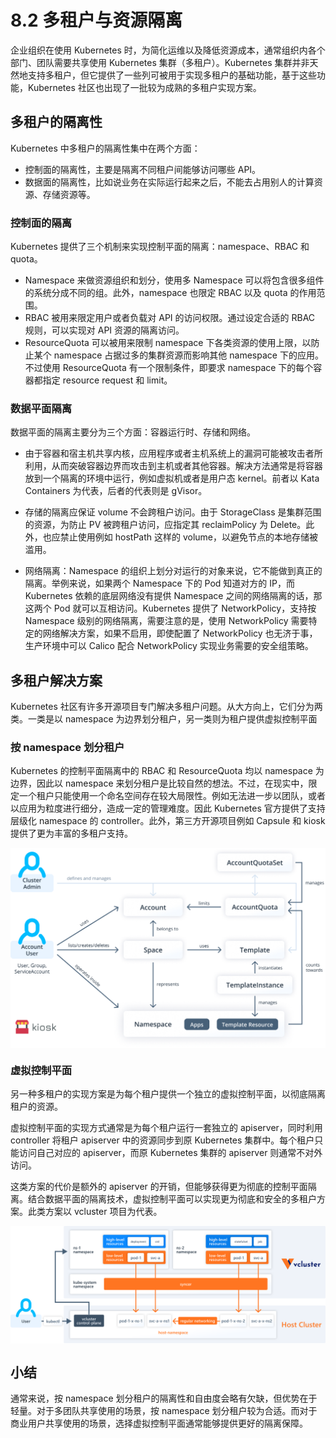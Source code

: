 # 8.2 多租户与资源隔离

企业组织在使用 Kubernetes 时，为简化运维以及降低资源成本，通常组织内各个部门、团队需要共享使用 Kubernetes 集群（多租户）。Kubernetes 集群并非天然地支持多租户，但它提供了一些列可被用于实现多租户的基础功能，基于这些功能，Kubernetes 社区也出现了一批较为成熟的多租户实现方案。


## 多租户的隔离性

Kubernetes 中多租户的隔离性集中在两个方面：
- 控制面的隔离性，主要是隔离不同租户间能够访问哪些 API。
- 数据面的隔离性，比如说业务在实际运行起来之后，不能去占用别人的计算资源、存储资源等。

### 控制面的隔离

Kubernetes 提供了三个机制来实现控制平面的隔离：namespace、RBAC 和 quota。

- Namespace 来做资源组织和划分，使用多 Namespace 可以将包含很多组件的系统分成不同的组。此外，namespace 也限定 RBAC 以及 quota 的作用范围。
- RBAC 被用来限定用户或者负载对 API 的访问权限。通过设定合适的 RBAC 规则，可以实现对 API 资源的隔离访问。
- ResourceQuota 可以被用来限制 namespace 下各类资源的使用上限，以防止某个 namespace 占据过多的集群资源而影响其他 namespace 下的应用。不过使用 ResourceQuota 有一个限制条件，即要求 namespace 下的每个容器都指定 resource request 和 limit。

### 数据平面隔离

数据平面的隔离主要分为三个方面：容器运行时、存储和网络。

- 由于容器和宿主机共享内核，应用程序或者主机系统上的漏洞可能被攻击者所利用，从而突破容器边界而攻击到主机或者其他容器。解决方法通常是将容器放到一个隔离的环境中运行，例如虚拟机或者是用户态 kernel。前者以 Kata Containers 为代表，后者的代表则是 gVisor。
- 存储的隔离应保证 volume 不会跨租户访问。由于 StorageClass 是集群范围的资源，为防止 PV 被跨租户访问，应指定其 reclaimPolicy 为 Delete。此外，也应禁止使用例如 hostPath 这样的 volume，以避免节点的本地存储被滥用。

- 网络隔离：Namespace 的组织上划分对运行的对象来说，它不能做到真正的隔离。举例来说，如果两个 Namespace 下的 Pod 知道对方的 IP，而 Kubernetes 依赖的底层网络没有提供 Namespace 之间的网络隔离的话，那这两个 Pod 就可以互相访问。Kubernetes 提供了 NetworkPolicy，支持按 Namespace 级别的网络隔离，需要注意的是，使用 NetworkPolicy 需要特定的网络解决方案，如果不启用，即使配置了 NetworkPolicy 也无济于事，生产环境中可以 Calico 配合 NetworkPolicy 实现业务需要的安全组策略。

## 多租户解决方案

Kubernetes 社区有许多开源项目专门解决多租户问题。从大方向上，它们分为两类。一类是以 namespace 为边界划分租户，另一类则为租户提供虚拟控制平面

### 按 namespace 划分租户

Kubernetes 的控制平面隔离中的 RBAC 和 ResourceQuota 均以 namespace 为边界，因此以 namespace 来划分租户是比较自然的想法。不过，在现实中，限定一个租户只能使用一个命名空间存在较大局限性。例如无法进一步以团队，或者以应用为粒度进行细分，造成一定的管理难度。因此 Kubernetes 官方提供了支持层级化 namespace 的 controller。此外，第三方开源项目例如 Capsule 和 kiosk 提供了更为丰富的多租户支持。

<div  align="center">
	<img src="../assets/kiosk.png" width = "550"  align=center />
</div>

### 虚拟控制平面

另一种多租户的实现方案是为每个租户提供一个独立的虚拟控制平面，以彻底隔离租户的资源。

虚拟控制平面的实现方式通常是为每个租户运行一套独立的 apiserver，同时利用 controller 将租户 apiserver 中的资源同步到原 Kubernetes 集群中。每个租户只能访问自己对应的 apiserver，而原 Kubernetes 集群的 apiserver 则通常不对外访问。

这类方案的代价是额外的 apiserver 的开销，但能够获得更为彻底的控制平面隔离。结合数据平面的隔离技术，虚拟控制平面可以实现更为彻底和安全的多租户方案。此类方案以 vcluster 项目为代表。

<div  align="center">
	<img src="../assets/vcluster.png" width = "550"  align=center />
</div>

## 小结

通常来说，按 namespace 划分租户的隔离性和自由度会略有欠缺，但优势在于轻量。对于多团队共享使用的场景，按 namespace 划分租户较为合适。而对于商业用户共享使用的场景，选择虚拟控制平面通常能够提供更好的隔离保障。